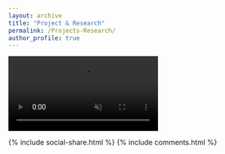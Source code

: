 ```yaml
---
layout: archive
title: "Project & Research"
permalink: /Projects-Research/
author_profile: true
---
```


<div><video src="https://i.windy.com/a/1v0pl/5efs1k.mp4" controls autoplay loop muted></video><div></div></div>


{% include social-share.html %}
{% include comments.html %}
